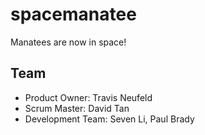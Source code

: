 # spacemanatee

Manatees are now in space!
## Team

- Product Owner: Travis Neufeld
- Scrum Master: David Tan
- Development Team: Seven Li, Paul Brady


